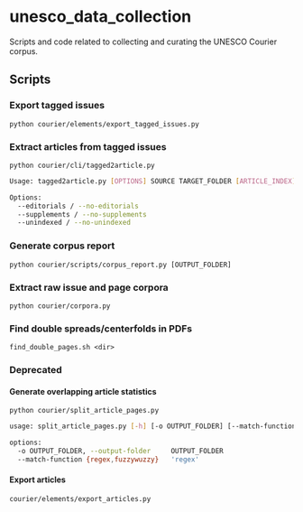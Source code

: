 # unesco_data_collection
Scripts and code related to collecting and curating the UNESCO Courier corpus.

## Scripts
### Export tagged issues

	python courier/elements/export_tagged_issues.py


### Extract articles from tagged issues 

	python courier/cli/tagged2article.py

```bash
Usage: tagged2article.py [OPTIONS] SOURCE TARGET_FOLDER [ARTICLE_INDEX]

Options:
  --editorials / --no-editorials
  --supplements / --no-supplements
  --unindexed / --no-unindexed
```

### Generate corpus report

    python courier/scripts/corpus_report.py [OUTPUT_FOLDER]


### Extract raw issue and page corpora

	python courier/corpora.py

### Find double spreads/centerfolds in PDFs

    find_double_pages.sh <dir>


### Deprecated

#### Generate overlapping article statistics

	python courier/split_article_pages.py

```bash
usage: split_article_pages.py [-h] [-o OUTPUT_FOLDER] [--match-function {regex,fuzzywuzzy}]

options:
  -o OUTPUT_FOLDER, --output-folder 	OUTPUT_FOLDER
  --match-function {regex,fuzzywuzzy}	'regex'
```

#### Export articles

	courier/elements/export_articles.py

